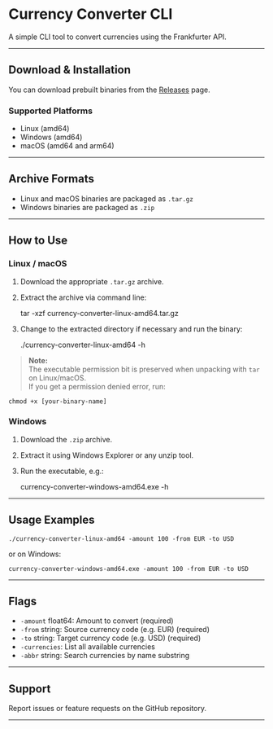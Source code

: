 # Currency Converter CLI

A simple CLI tool to convert currencies using the Frankfurter API.

---

## Download & Installation

You can download prebuilt binaries from the [Releases](https://github.com/yourusername/yourrepo/releases) page.

### Supported Platforms

- Linux (amd64)  
- Windows (amd64)  
- macOS (amd64 and arm64)  

---

## Archive Formats

- Linux and macOS binaries are packaged as `.tar.gz`  
- Windows binaries are packaged as `.zip`  

---

## How to Use

### Linux / macOS

1. Download the appropriate `.tar.gz` archive.  
2. Extract the archive via command line:

    tar -xzf currency-converter-linux-amd64.tar.gz

3. Change to the extracted directory if necessary and run the binary:

    ./currency-converter-linux-amd64 -h

> **Note:**  
> The executable permission bit is preserved when unpacking with `tar` on Linux/macOS.  
> If you get a permission denied error, run:

    chmod +x [your-binary-name]

### Windows

1. Download the `.zip` archive.  
2. Extract it using Windows Explorer or any unzip tool.  
3. Run the executable, e.g.:

    currency-converter-windows-amd64.exe -h

---

## Usage Examples

    ./currency-converter-linux-amd64 -amount 100 -from EUR -to USD

or on Windows:

    currency-converter-windows-amd64.exe -amount 100 -from EUR -to USD

---

## Flags

- `-amount` float64: Amount to convert (required)  
- `-from` string: Source currency code (e.g. EUR) (required)  
- `-to` string: Target currency code (e.g. USD) (required)  
- `-currencies`: List all available currencies  
- `-abbr` string: Search currencies by name substring  

---

## Support

Report issues or feature requests on the GitHub repository.

---